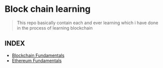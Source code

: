# Block chain learning
> This repo basically contain each and ever learning which i have done in the process of learning blockchain
 
## INDEX

- [Blockchain Fundamentals](Blockchain_Fundamentals/Blk_fund.md)
- [Ethereum Fundamentals](Ethereum_Fundamentals/Eth_fund.md)